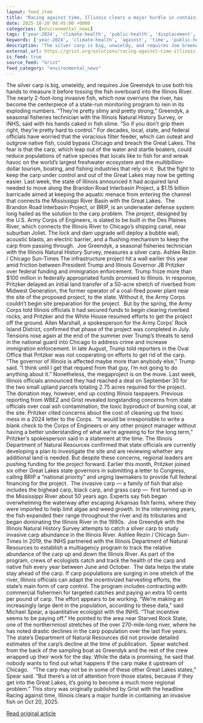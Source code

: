 ```yaml
---
layout: feed_item
title: "Racing against time, Illinois clears a major hurdle in containing an invasive fish"
date: 2025-10-20 08:45:00 +0000
categories: [environmental_news]
tags: ['year-2024', 'climate-health', 'public-health', 'displacement', 'climate-migration']
keywords: ['year-2024', 'climate-health', 'against', 'time', 'public-health', 'displacement', 'racing', 'climate-migration']
description: "The silver carp is big, unwieldy, and requires Joe Greendyk to use both his hands to measure it before tossing the fish overboard into the Illinois River"
external_url: https://grist.org/solutions/racing-against-time-illinois-clears-a-major-hurdle-in-containing-an-invasive-fish/
is_feed: true
source_feed: "Grist"
feed_category: "environmental_news"
---
```


The silver carp is big, unwieldy, and requires Joe Greendyk to use both his hands to measure it before tossing the fish overboard into the Illinois River. The nearly 2-foot-long invasive fish, which now overruns the river, has become the centerpiece of a state-run monitoring program to rein in its exploding numbers. “They&#8217;re pretty slimy and pretty strong,” Greendyk, a seasonal fisheries technician with the Illinois Natural History Survey, or INHS, said with his hands caked in fish slime. “So if you don&#8217;t grip them right, they&#8217;re pretty hard to control.” For decades, local, state, and federal officials have worried that the voracious filter feeder, which can outeat and outgrow native fish, could bypass Chicago and breach the Great Lakes. The fear is that the carp, which leap out of the water and startle boaters, could reduce populations of native species that locals like to fish for and wreak havoc on the world’s largest freshwater ecosystem and the multibillion-dollar tourism, boating, and fishing industries that rely on it.&nbsp; But the fight to keep the carp under control and out of the Great Lakes may now be getting easier. Last week, the state of Illinois announced it had acquired land needed to move along the Brandon Road Interbasin Project, a $1.15 billion barricade aimed at keeping the aquatic menace from entering the channel that connects the Mississippi River Basin with the Great Lakes.&nbsp; The Brandon Road Interbasin Project, or BRIP, is an underwater defense system long hailed as the solution to the carp problem. The project, designed by the U.S. Army Corps of Engineers, is slated to be built in the Des Plaines River, which connects the Illinois River to Chicago’s shipping canal, near suburban Joliet. The lock and dam upgrade will deploy a bubble wall, acoustic blasts, an electric barrier, and a flushing mechanism to keep the carp from passing through.&nbsp; Joe Greendyk, a seasonal fisheries technician with the Illinois Natural History Survey, measures a silver carp. Ashlee Rezin / Chicago Sun-Times The infrastructure project hit a wall earlier this year amid friction between President Trump and Illinois Governor JB Pritzker over federal funding and immigration enforcement. Trump froze more than $100 million in federally appropriated funds promised to Illinois. In response, Pritzker delayed an initial land transfer of a 50-acre stretch of riverbed from Midwest Generation, the former operator of a coal-fired power plant near the site of the proposed project, to the state. Without it, the Army Corps couldn’t begin site preparation for the project.&nbsp; But by the spring, the Army Corps told Illinois officials it had secured funds to begin clearing riverbed rocks, and Pritzker and the White House resumed efforts to get the project off the ground. Allen Marshall, a spokesperson for the Army Corps&#8217; Rock Island District, confirmed that phase of the project was completed in July.&nbsp; Tensions rose again at the end of the summer over Trump’s threats to send in the national guard into Chicago to address crime and increase immigration enforcement. In late August, Trump told reporters in the Oval Office that Pritzker was not cooperating on efforts to get rid of the carp. “The governor of Illinois is affected maybe more than anybody else,” Trump said. “I think until I get that request from that guy, I’m not going to do anything about it.” Nonetheless, the megaproject is on the move. Last week, Illinois officials announced they had reached a deal on September 30 for the two small upland parcels totaling 2.75 acres required for the project. The donation may, however, end up costing Illinois taxpayers. Previous reporting from WBEZ and Grist revealed longstanding concerns from state officials over coal ash contamination, the toxic byproduct of burning coal, at the site. Pritzker cited concerns about the cost of cleaning up the toxic mess in a 2024 letter to the Corps.&nbsp; “It would be irresponsible to write a blank check to the Corps of Engineers or any other project manager without having a better understanding of what we’re agreeing to for the long term,” Pritzker’s spokesperson said in a statement at the time. The Illinois Department of Natural Resources confirmed that state officials are currently developing a plan to investigate the site and are reviewing whether any additional land is needed. But despite these concerns, regional leaders are pushing funding for the project forward. Earlier this month, Pritzker joined six other Great Lakes state governors in submitting a letter to Congress, calling BRIP a “national priority” and urging lawmakers to provide full federal financing for the project.&nbsp; The invasive carp — a family of fish that also includes the bighead carp, black carp, and grass carp —&nbsp; first turned up in the Mississippi River about 50 years ago. Experts say fish began overwhelming the waterway after escaping Arkansas fish farms, where they were imported to help limit algae and weed growth. In the intervening years, the fish expanded their range throughout the river and its tributaries and began dominating the Illinois River in the 1990s.&nbsp; Joe Greendyk with the Illinois Natural History Survey attempts to catch a silver carp to study invasive carp abundance in the Illinois River. Ashlee Rezin / Chicago Sun-Times In 2019, the INHS partnered with the Illinois Department of Natural Resources to establish a multiagency program to track the relative abundance of the carp up and down the Illinois River. As part of the program, crews of ecologists catch and track the health of the carp and native fish every year between June and October.&nbsp; The data helps the state stay ahead of the carp. If carp populations are surging in one stretch of the river, Illinois officials can adapt the incentivized harvesting efforts, the state&#8217;s main form of carp control. The program includes contracting with commercial fishermen for targeted catches and paying an extra 10 cents per pound of carp. The effort appears to be working. “We&#8217;re making an increasingly large dent in the population, according to these data,” said Michael Spear, a quantitative ecologist with the INHS. “That incentive seems to be paying off.” He pointed to the area near Starved Rock State, one of the northernmost stretches of the over 270-mile-long river, where he has noted drastic declines in the carp population over the last five years. The state&#8217;s Department of Natural Resources did not provide detailed estimates of the carp&#8217;s decline at the time of publication.&nbsp; Spear watched from the back of the sampling boat as Greendyk and the rest of the crew wrapped up their work for the day. While the data is promising, he said that nobody wants to find out what happens if the carp make it upstream of Chicago.&nbsp;&nbsp; “The carp may not be in some of these other Great Lakes states,” Spear said. “But there&#8217;s a lot of attention from those states, because if they get into the Great Lakes, it&#8217;s going to become a much more regional problem.” This story was originally published by Grist with the headline Racing against time, Illinois clears a major hurdle in containing an invasive fish on Oct 20, 2025.

[Read original article](https://grist.org/solutions/racing-against-time-illinois-clears-a-major-hurdle-in-containing-an-invasive-fish/)
